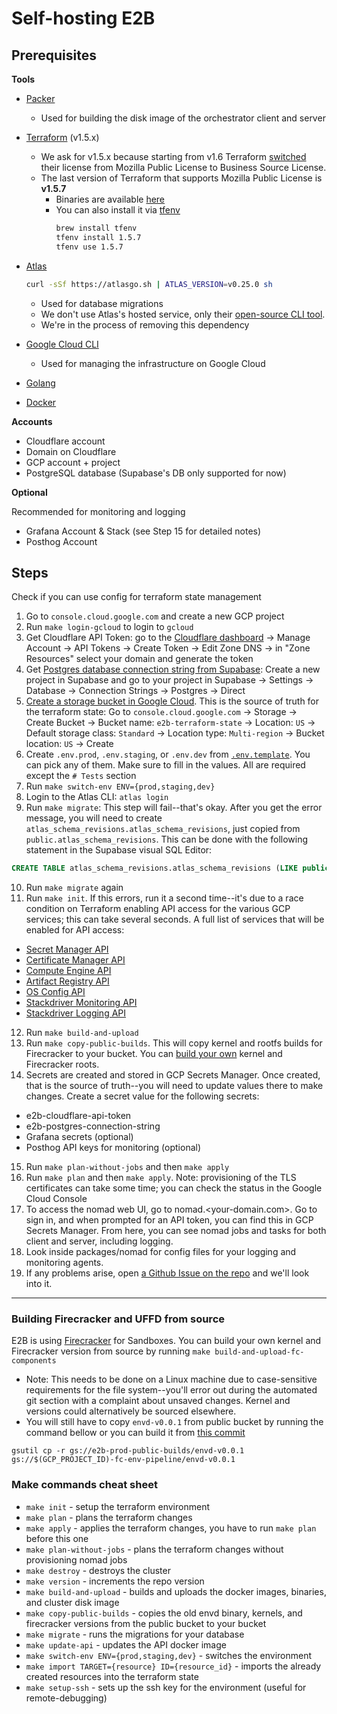 # Self-hosting E2B

## Prerequisites

**Tools**

- [Packer](https://developer.hashicorp.com/packer/tutorials/docker-get-started/get-started-install-cli#installing-packer)
  - Used for building the disk image of the orchestrator client and server

- [Terraform](https://developer.hashicorp.com/terraform/tutorials/aws-get-started/install-cli) (v1.5.x)
  - We ask for v1.5.x because starting from v1.6 Terraform [switched](https://github.com/hashicorp/terraform/commit/b145fbcaadf0fa7d0e7040eac641d9aef2a26433) their license from Mozilla Public License to Business Source License.
  - The last version of Terraform that supports Mozilla Public License is **v1.5.7**
    - Binaries are available [here](https://developer.hashicorp.com/terraform/install/versions#binary-downloads)
    - You can also install it via [tfenv](https://github.com/tfutils/tfenv)
      ```sh
      brew install tfenv
      tfenv install 1.5.7
      tfenv use 1.5.7
      ```

- [Atlas](https://atlasgo.io/docs#installation)
  ```sh
  curl -sSf https://atlasgo.sh | ATLAS_VERSION=v0.25.0 sh
  ```
  - Used for database migrations
  - We don't use Atlas's hosted service, only their [open-source CLI tool](https://atlasgo.io/cli-reference).
  - We're in the process of removing this dependency

- [Google Cloud CLI](https://cloud.google.com/sdk/docs/install)
  - Used for managing the infrastructure on Google Cloud

- [Golang](https://go.dev/doc/install)

- [Docker](https://docs.docker.com/engine/install/)


**Accounts**

- Cloudflare account
- Domain on Cloudflare
- GCP account + project
- PostgreSQL database (Supabase's DB only supported for now)

**Optional**

Recommended for monitoring and logging
- Grafana Account & Stack (see Step 15 for detailed notes)
- Posthog Account

## Steps

Check if you can use config for terraform state management

1. Go to `console.cloud.google.com` and create a new GCP project
2. Run `make login-gcloud` to login to `gcloud`
3. Get Cloudflare API Token: go to the [Cloudflare dashboard](https://dash.cloudflare.com/) -> Manage Account -> API Tokens -> Create Token -> Edit Zone DNS -> in "Zone Resources" select your domain and generate the token
4. Get [Postgres database connection string from Supabase](https://supabase.com/docs/guides/database/connecting-to-postgres#direct-connection): Create a new project in Supabase and go to your project in Supabase -> Settings -> Database -> Connection Strings -> Postgres -> Direct
5. [Create a storage bucket in Google Cloud](https://cloud.google.com/storage/docs/creating-buckets). This is the source of truth for the terraform state: Go to `console.cloud.google.com` -> Storage -> Create Bucket -> Bucket name: `e2b-terraform-state` -> Location: `US` -> Default storage class: `Standard` -> Location type: `Multi-region` -> Bucket location: `US` -> Create
6. Create `.env.prod`, `.env.staging`, or `.env.dev` from [`.env.template`](.env.template). You can pick any of them. Make sure to fill in the values. All are required except the `# Tests` section
7. Run `make switch-env ENV={prod,staging,dev}`
8. Login to the Atlas CLI: `atlas login`
9. Run `make migrate`: This step will fail--that's okay. After you get the error message, you will need to create `atlas_schema_revisions.atlas_schema_revisions`, just copied from `public.atlas_schema_revisions`. This can be done with the following statement in the Supabase visual SQL Editor:

```sql
CREATE TABLE atlas_schema_revisions.atlas_schema_revisions (LIKE public.atlas_schema_revisions INCLUDING ALL);
```

10. Run `make migrate` again
11. Run `make init`. If this errors, run it a second time--it's due to a race condition on Terraform enabling API access for the various GCP services; this can take several seconds. A full list of services that will be enabled for API access:
   - [Secret Manager API](https://console.cloud.google.com/apis/library/secretmanager.googleapis.com)
   - [Certificate Manager API](https://console.cloud.google.com/apis/library/certificatemanager.googleapis.com)
   - [Compute Engine API](https://console.cloud.google.com/apis/library/compute.googleapis.com)
   - [Artifact Registry API](https://console.cloud.google.com/apis/library/artifactregistry.googleapis.com)
   - [OS Config API](https://console.cloud.google.com/apis/library/osconfig.googleapis.com)
   - [Stackdriver Monitoring API](https://console.cloud.google.com/apis/library/monitoring.googleapis.com)
   - [Stackdriver Logging API](https://console.cloud.google.com/apis/library/logging.googleapis.com)
12. Run `make build-and-upload`
13. Run `make copy-public-builds`. This will copy kernel and rootfs builds for Firecracker to your bucket. You can [build your own](#building-firecracker-and-uffd-from-source) kernel and Firecracker roots.
14. Secrets are created and stored in GCP Secrets Manager. Once created, that is the source of truth--you will need to update values there to make changes. Create a secret value for the following secrets:

- e2b-cloudflare-api-token
- e2b-postgres-connection-string
- Grafana secrets (optional)
- Posthog API keys for monitoring (optional)

15. Run `make plan-without-jobs` and then `make apply`
16. Run `make plan` and then `make apply`. Note: provisioning of the TLS certificates can take some time; you can check the status in the Google Cloud Console
17. To access the nomad web UI, go to nomad.<your-domain.com>. Go to sign in, and when prompted for an API token, you can find this in GCP Secrets Manager. From here, you can see nomad jobs and tasks for both client and server, including logging.
18. Look inside packages/nomad for config files for your logging and monitoring agents.
19. If any problems arise, open [a Github Issue on the repo](https://github.com/e2b-dev/infra/issues) and we'll look into it.

---

### Building Firecracker and UFFD from source

E2B is using [Firecracker](https://github.com/firecracker-microvm/firecracker) for Sandboxes.
You can build your own kernel and Firecracker version from source by running `make build-and-upload-fc-components`

- Note: This needs to be done on a Linux machine due to case-sensitive requirements for the file system--you'll error out during the automated git section with a complaint about unsaved changes. Kernel and versions could alternatively be sourced elsewhere.
- You will still have to copy `envd-v0.0.1` from public bucket by running the command bellow or you can build it from [this commit](https://github.com/e2b-dev/infra/tree/703da3b2b8ef4af450f9874228e7406bdfc75d4a)

```
gsutil cp -r gs://e2b-prod-public-builds/envd-v0.0.1 gs://$(GCP_PROJECT_ID)-fc-env-pipeline/envd-v0.0.1
```

### Make commands cheat sheet

- `make init` - setup the terraform environment
- `make plan` - plans the terraform changes
- `make apply` - applies the terraform changes, you have to run `make plan` before this one
- `make plan-without-jobs` - plans the terraform changes without provisioning nomad jobs
- `make destroy` - destroys the cluster
- `make version` - increments the repo version
- `make build-and-upload` - builds and uploads the docker images, binaries, and cluster disk image
- `make copy-public-builds` - copies the old envd binary, kernels, and firecracker versions from the public bucket to your bucket
- `make migrate` - runs the migrations for your database
- `make update-api` - updates the API docker image
- `make switch-env ENV={prod,staging,dev}` - switches the environment
- `make import TARGET={resource} ID={resource_id}` - imports the already created resources into the terraform state
- `make setup-ssh` - sets up the ssh key for the environment (useful for remote-debugging)
